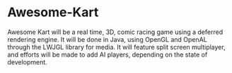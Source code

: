 Awesome-Kart
============

Awesome Kart will be a real time, 3D, comic racing game using a deferred rendering engine. 
It will be done in Java, using OpenGL and OpenAL through the LWJGL library for media. 
It will feature split screen multiplayer, and efforts will be made to add AI players, depending on the state of development.
